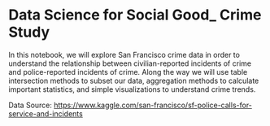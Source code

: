 # Data Science for Social Good_ Crime Study 

In this notebook, we will explore San Francisco crime data in order to understand the relationship between civilian-reported incidents of crime and police-reported incidents of crime. Along the way we will use table intersection methods to subset our data, aggregation methods to calculate important statistics, and simple visualizations to understand crime trends.

Data Source: https://www.kaggle.com/san-francisco/sf-police-calls-for-service-and-incidents
